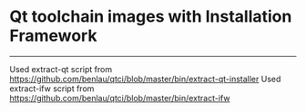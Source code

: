 # Qt toolchain images with Installation Framework


-----

Used extract-qt script from https://github.com/benlau/qtci/blob/master/bin/extract-qt-installer
Used extract-ifw script from https://github.com/benlau/qtci/blob/master/bin/extract-ifw
